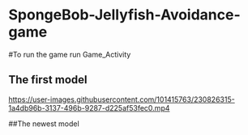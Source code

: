 # SpongeBob-Jellyfish-Avoidance-game

#To run the game run Game_Activity
## The first model
https://user-images.githubusercontent.com/101415763/230826315-1a4db96b-3137-496b-9287-d225af53fec0.mp4

##The newest model
